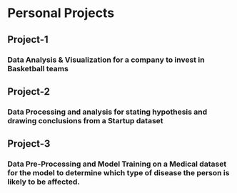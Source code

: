 # Personal Projects

## Project-1 

### Data Analysis & Visualization for a company to invest in Basketball teams 


## Project-2

### Data Processing and analysis for stating hypothesis and drawing conclusions from a Startup dataset

## Project-3

### Data Pre-Processing and Model Training on a Medical dataset for the model to determine which type of disease the person is likely to be affected.
